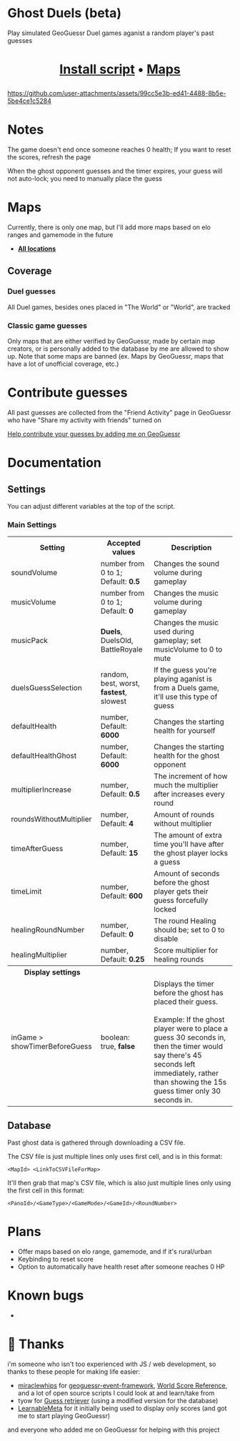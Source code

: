 # Ghost Duels (beta)

Play simulated GeoGuessr Duel games aganist a random player's past guesses

# <b><p align=center>[Install script](https://github.com/Rawblocky/geoguessr-ghost-duels/raw/master/main.user.js) • [Maps](https://github.com/rawblocky/geoguessr-ghost-duels?tab=readme-ov-file#maps)</p></b>

https://github.com/user-attachments/assets/99cc5e3b-ed41-4488-8b5e-5be4ce1c5284

# Notes

The game doesn't end once someone reaches 0 health; If you want to reset the scores, refresh the page

When the ghost opponent guesses and the timer expires, your guess will not auto-lock; you need to manually place the guess

# Maps

Currently, there is only one map, but I'll add more maps based on elo ranges and gamemode in the future

- <b>[All locations](https://www.geoguessr.com/maps/682f9c642e0faf21e0cb31a9)</b>

## Coverage

### Duel guesses

All Duel games, besides ones placed in "The World" or "World", are tracked

### Classic game guesses

Only maps that are either verified by GeoGuessr, made by certain map creators, or is personally added to the database by me are allowed to show up. Note that some maps are banned (ex. Maps by GeoGuessr, maps that have a lot of unofficial coverage, etc.)

# Contribute guesses

All past guesses are collected from the "Friend Activity" page in GeoGuessr who have "Share my activity with friends" turned on

[Help contribute your guesses by adding me on GeoGuessr](https://www.geoguessr.com/user/67a2f967034dd50f2b2e43c3)

# Documentation

## Settings

You can adjust different variables at the top of the script.

### Main Settings

<table>
  <tr>
    <th>Setting</th>
    <th>Accepted values</th>
    <th>Description</th>
  </tr>
  <tr>
    <td>soundVolume</td>
    <td>number from 0 to 1; Default: <b>0.5</b></td>
    <td>Changes the sound volume during gameplay</td>
  </tr>
  <tr>
    <td>musicVolume</td>
    <td>number from 0 to 1; Default: <b>0</b></td>
    <td>Changes the music volume during gameplay</td>
  </tr>
  <tr>
    <td>musicPack</td>
    <td><b>Duels</b>, DuelsOld, BattleRoyale</td>
    <td>Changes the music used during gameplay; set musicVolume to 0 to mute</td>
  </tr>
  <tr>
    <td>duelsGuessSelection</td>
    <td>random, best, worst, <b>fastest</b>, slowest</td>
    <td>If the guess you're playing aganist is from a Duels game, it'll use this type of guess</td>
  </tr>
  <tr>
    <td>defaultHealth</td>
    <td>number, Default: <b>6000</b></td>
    <td>Changes the starting health for yourself</td>
  </tr>
  <tr>
    <td>defaultHealthGhost</td>
    <td>number, Default: <b>6000</b></td>
    <td>Changes the starting health for the ghost opponent</td>
  </tr>
  <tr>
    <td>multiplierIncrease</td>
    <td>number, Default: <b>0.5</b></td>
    <td>The increment of how much the multiplier after increases every round</td>
  </tr>
  <tr>
    <td>roundsWithoutMultiplier</td>
    <td>number, Default: <b>4</b></td>
    <td>Amount of rounds without multiplier</td>
  </tr>
  <tr>
    <td>timeAfterGuess</td>
    <td>number, Default: <b>15</b></td>
    <td>The amount of extra time you'll have after the ghost player locks a guess</td>
  </tr>
  <tr>
    <td>timeLimit</td>
    <td>number, Default: <b>600</b></td>
    <td>Amount of seconds before the ghost player gets their guess forcefully locked</td>
  </tr>
  <tr>
    <td>healingRoundNumber</td>
    <td>number, Default: <b>0</b></td>
    <td>The round Healing should be; set to 0 to disable</td>
  </tr>
  <tr>
    <td>healingMultiplier</td>
    <td>number, Default: <b>0.25</b></td>
    <td>Score multiplier for healing rounds</td>
  </tr>
  <tr>
    <th>Display settings</th>
	<th></th>
	<th></th>
  </tr>
  <tr>
    <td>inGame > showTimerBeforeGuess</td>
    <td>boolean: true, <b>false</b></td>
    <td>Displays the timer before the ghost has placed their guess.<br><br>Example: If the ghost player were to place a guess 30 seconds in, then the timer would say there's 45 seconds left immediately, rather than showing the 15s guess timer only 30 seconds in.</td>
  </tr>
</table>

## Database

Past ghost data is gathered through downloading a CSV file.

The CSV file is just multiple lines only uses first cell, and is in this format:

`<MapId> <LinkToCSVFileForMap>`

It'll then grab that map's CSV file, which is also just multiple lines only using the first cell in this format:

`<PanoId>/<GameType>/<GameMode>/<GameId>/<RoundNumber>`

# Plans

- Offer maps based on elo range, gamemode, and if it's rural/urban
- Keybinding to reset score
- Option to automatically have health reset after someone reaches 0 HP

# Known bugs

-

# 💖 Thanks

i'm someone who isn't too experienced with JS / web development, so thanks to these people for making life easier:

- [miraclewhips](https://miraclewhips.dev) for [geoguessr-event-framework](https://github.com/miraclewhips/geoguessr-event-framework), [World Score Reference](https://miraclewhips.dev/#world-score-reference), and a lot of open source scripts I could look at and learn/take from
- tyow for [Guess retriever](https://greasyfork.org/en/scripts/482055-guess-retriever) (using a modified version for the database)
- [LearnableMeta](https://learnablemeta.com/) for it initially being used to display only scores (and got me to start playing GeoGuessr)

and everyone who added me on GeoGuessr for helping with this project
